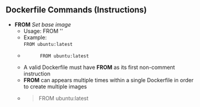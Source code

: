 ## Dockerfile Commands (Instructions)
- **FROM**  *Set base image*  
    - Usage: FROM '<image>'
    -   Example:  
            ```
            FROM ubuntu:latest  
            ```
    -           FROM ubuntu:latest
    - A valid Dockerfile must have **FROM** as its first non-comment instruction
    - **FROM** can appears multiple times within a single Dockerfile in order to create multiple images
    -
        > FROM ubuntu:latest
